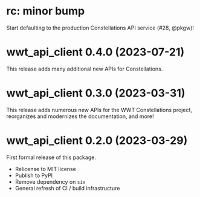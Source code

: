 # rc: minor bump

Start defaulting to the production Constellations API service (#28, @pkgw)!


# wwt_api_client 0.4.0 (2023-07-21)

This release adds many additional new APIs for Constellations.


# wwt_api_client 0.3.0 (2023-03-31)

This release adds numerous new APIs for the WWT Constellations project,
reorganizes and modernizes the documentation, and more!


# wwt_api_client 0.2.0 (2023-03-29)

First formal release of this package.

- Relicense to MIT license
- Publish to PyPI
- Remove dependency on `six`
- General refresh of CI / build infrastructure
